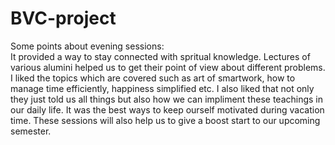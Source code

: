 # BVC-project
Some points about evening sessions:<br>
It provided a way to stay connected with spritual knowledge.
Lectures of various alumini helped us to get their point of view about different problems.
I liked the topics which are covered  such as art of smartwork, how to manage time efficiently, happiness simplified etc.
I also liked that not only they just told us all things but also how we can impliment these teachings in our daily life.
It was the best ways to keep ourself motivated during vacation time.
These sessions will also help us to give a boost start to our upcoming semester.




